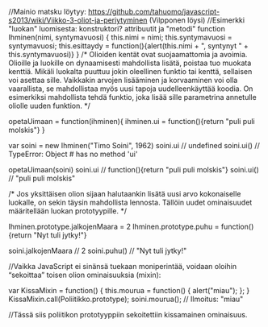 //Mainio matsku löytyy: https://github.com/tahuomo/javascript-s2013/wiki/Viikko-3-oliot-ja-periytyminen (Vilpponen löysi)
//Esimerkki "luokan" luomisesta: konstruktori? attribuutit ja "metodi"
function Ihminen(nimi, syntymavuosi) {
    this.nimi = nimi;
    this.syntymavuosi = syntymavuosi;
    this.esittaydy = function(){alert(this.nimi + ", syntynyt " + this.syntymavuosi)}
}
/*
Olioiden kentät ovat suojaamattomia ja avoimia. Olioille ja luokille on dynaamisesti mahdollista lisätä, poistaa tuo muokata kenttiä. Mikäli luokalta puuttuu jokin oleellinen funktio tai kenttä, sellaisen voi asettaa sille.
Vaikkakin arvojen lisääminen ja korvaaminen voi olla vaarallista, se mahdollistaa myös uusi tapoja uudelleenkäyttää koodia. On esimerkiksi mahdollista tehdä funktio, joka lisää sille parametrina annetulle oliolle uuden funktion.
*/

opetaUimaan = function(ihminen){
     ihminen.ui = function(){return "puli puli molskis"}
}

var soini = new Ihminen("Timo Soini", 1962)
soini.ui // undefined
soini.ui() // TypeError: Object #<Ihminen> has no method 'ui'

opetaUimaan(soini)
soini.ui // function(){return "puli puli molskis"}
soini.ui() // "puli puli molskis"

/*
Jos yksittäisen olion sijaan halutaankin lisätä uusi arvo kokonaiselle luokalle, on sekin täysin mahdollista lennosta. Tällöin uudet ominaisuudet määritellään luokan prototyypille.
*/

Ihminen.prototype.jalkojenMaara = 2
Ihminen.prototype.puhu = function(){return "Nyt tuli jytky!"}

soini.jalkojenMaara // 2
soini.puhu() // "Nyt tuli jytky!"

//Vaikka JavaScript ei sinänsä tuekaan moniperintää, voidaan oloihin “sekoittaa” toisen olion ominaisuuksia (mixin):

var KissaMixin = function() {
    this.mourua = function() { alert("miau"); };
}
KissaMixin.call(Poliitikko.prototype);
soini.mourua(); // Ilmoitus: "miau"

//Tässä siis poliitikon prototyyppiin sekoitettiin kissamainen ominaisuus.

